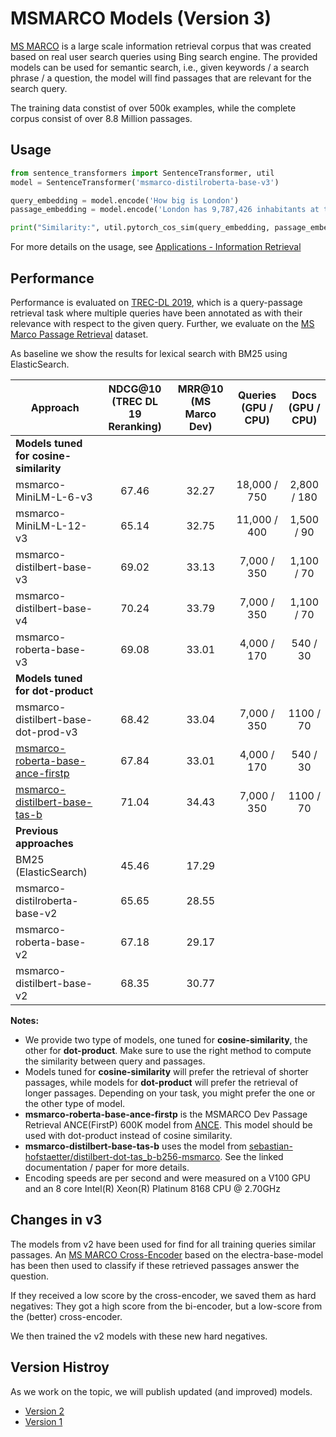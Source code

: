 # MSMARCO Models (Version 3)
[MS MARCO](https://microsoft.github.io/msmarco/) is a large scale information retrieval corpus that was created based on real user search queries using Bing search engine. The provided models can be used for semantic search, i.e., given keywords / a search phrase / a question, the model will find passages that are relevant for the search query.

The training data constist of over 500k examples, while the complete  corpus consist of over 8.8 Million passages.
 
## Usage
```python
from sentence_transformers import SentenceTransformer, util
model = SentenceTransformer('msmarco-distilroberta-base-v3')

query_embedding = model.encode('How big is London')
passage_embedding = model.encode('London has 9,787,426 inhabitants at the 2011 census')

print("Similarity:", util.pytorch_cos_sim(query_embedding, passage_embedding))
```


For more details on the usage, see [Applications - Information Retrieval](../../examples/applications/retrieve_rerank/README.md)


## Performance
Performance is evaluated on [TREC-DL 2019](https://microsoft.github.io/TREC-2019-Deep-Learning/), which is a query-passage retrieval task where multiple queries have been annotated as with their relevance with respect to the given query.  Further, we evaluate on the [MS Marco Passage Retrieval](https://github.com/microsoft/MSMARCO-Passage-Ranking/) dataset. 

As baseline we show the results for lexical search with BM25 using ElasticSearch.

| Approach       | NDCG@10 (TREC DL 19 Reranking) | MRR@10 (MS Marco Dev) |  Queries (GPU / CPU) | Docs (GPU / CPU)
| ------------- |:-------------: | :---: | :---: | :---: |
| **Models tuned for cosine-similarity** | |
| msmarco-MiniLM-L-6-v3 | 67.46 | 32.27 | 18,000 / 750 | 2,800 / 180
| msmarco-MiniLM-L-12-v3 | 65.14 | 32.75 | 11,000 / 400 | 1,500 / 90
| msmarco-distilbert-base-v3| 69.02 | 33.13 | 7,000 / 350 | 1,100 / 70
| msmarco-distilbert-base-v4 | 70.24 | 33.79 | 7,000 / 350 | 1,100 / 70
| msmarco-roberta-base-v3 | 69.08 | 33.01 | 4,000 / 170 | 540 / 30
| **Models tuned for dot-product** | |
| msmarco-distilbert-base-dot-prod-v3 | 68.42 | 33.04 | 7,000 / 350 | 1100 / 70
| [msmarco-roberta-base-ance-firstp](https://github.com/microsoft/ANCE) | 67.84 | 33.01 | 4,000 / 170 | 540 / 30
| [msmarco-distilbert-base-tas-b](https://huggingface.co/sebastian-hofstaetter/distilbert-dot-tas_b-b256-msmarco) | 71.04 | 34.43 | 7,000 / 350 | 1100 / 70
| **Previous approaches** |  |  |
| BM25 (ElasticSearch)   | 45.46 | 17.29  |
| msmarco-distilroberta-base-v2   | 65.65 |  28.55    |  
| msmarco-roberta-base-v2 | 67.18 | 29.17 | 
| msmarco-distilbert-base-v2 | 68.35 | 30.77 |

**Notes:**
- We provide two type of models, one tuned for **cosine-similarity**, the other for **dot-product**. Make sure to use the right method to compute the similarity between query and passages.
- Models tuned for **cosine-similarity** will prefer the retrieval of shorter passages, while models for **dot-product** will prefer the retrieval of longer passages. Depending on your task, you might prefer the one or the other type of model.
- **msmarco-roberta-base-ance-firstp** is the MSMARCO Dev Passage Retrieval ANCE(FirstP) 600K model from [ANCE](https://github.com/microsoft/ANCE). This model should be used with dot-product instead of cosine similarity.
- **msmarco-distilbert-base-tas-b** uses the model from [sebastian-hofstaetter/distilbert-dot-tas_b-b256-msmarco](https://huggingface.co/sebastian-hofstaetter/distilbert-dot-tas_b-b256-msmarco). See the linked documentation / paper for more details.
- Encoding speeds are per second and were measured on a V100 GPU and an 8 core Intel(R) Xeon(R) Platinum 8168 CPU @ 2.70GHz


## Changes in v3
The models from v2 have been used for find for all training queries similar passages. An [MS MARCO Cross-Encoder](ce-msmarco.md) based on the electra-base-model has been then used to classify if these retrieved passages answer the question.

If they received a low score by the cross-encoder, we saved them as hard negatives: They got a high score from the bi-encoder, but a low-score from the (better) cross-encoder.

We then trained the v2 models with these new hard negatives.

## Version Histroy 
As we work on the topic, we will publish updated (and improved) models.

- [Version 2](msmarco-v2.md)
- [Version 1](msmarco-v1.md)

